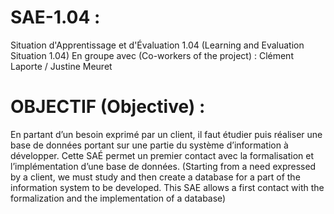 # SAE-1.04 :
Situation d'Apprentissage et d'Évaluation 1.04 (Learning and Evaluation Situation 1.04) 
En groupe avec (Co-workers of the project) : Clément Laporte / Justine Meuret

# OBJECTIF (Objective) :
En partant d’un besoin exprimé par un client, il faut étudier puis réaliser une base de données portant sur une partie du système d’information à développer. Cette SAÉ permet un premier contact avec la formalisation et l’implémentation d’une base de données. 
(Starting from a need expressed by a client, we must study and then create a database for a part of the information system to be developed. This SAE allows a first contact with the formalization and the implementation of a database)
